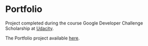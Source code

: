 # Portfolio
Project completed during the course Google Developer Challenge Scholarship at [Udacity](https://www.udacity.com/).</br>

The Portfolio project available [here](https://iwona-pi.github.io/Portfolio/).
